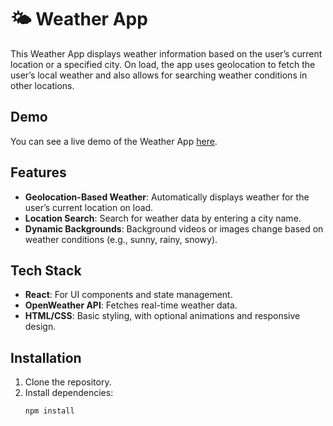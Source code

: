 # 🌤️ Weather App

This Weather App displays weather information based on the user’s current location or a specified city. On load, the app uses geolocation to fetch the user’s local weather and also allows for searching weather conditions in other locations.

## Demo

You can see a live demo of the Weather App [here](https://elton-weather.netlify.app).

## Features

- **Geolocation-Based Weather**: Automatically displays weather for the user’s current location on load.
- **Location Search**: Search for weather data by entering a city name.
- **Dynamic Backgrounds**: Background videos or images change based on weather conditions (e.g., sunny, rainy, snowy).

## Tech Stack

- **React**: For UI components and state management.
- **OpenWeather API**: Fetches real-time weather data.
- **HTML/CSS**: Basic styling, with optional animations and responsive design.

## Installation

1. Clone the repository.
2. Install dependencies:
   ```bash
   npm install
   ```
